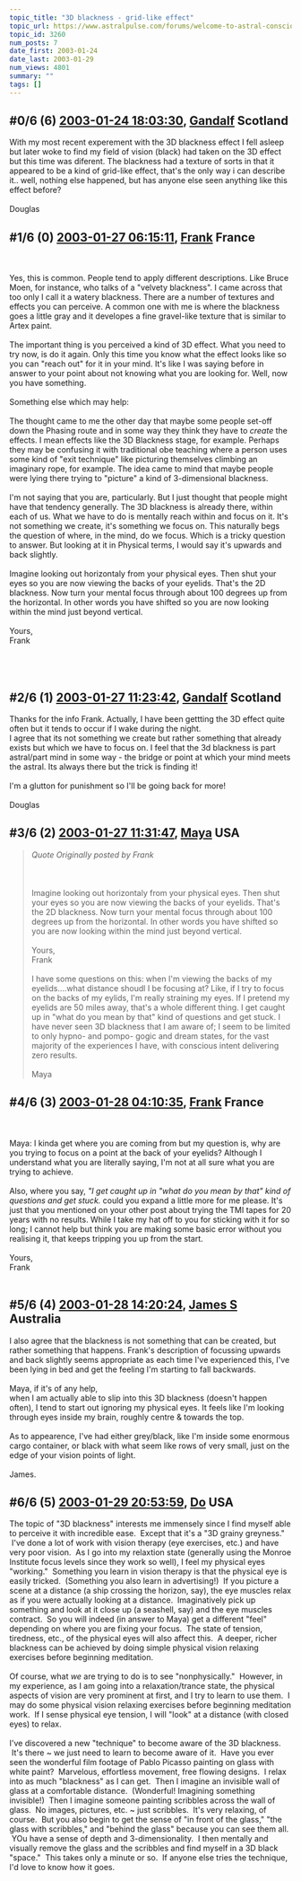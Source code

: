```yaml
---
topic_title: "3D blackness - grid-like effect"
topic_url: https://www.astralpulse.com/forums/welcome-to-astral-consciousness!/3d-blackness-grid-like-effect
topic_id: 3260
num_posts: 7
date_first: 2003-01-24
date_last: 2003-01-29
num_views: 4801
summary: ""
tags: []
---
```


## \#0/6 (6) [2003-01-24 18:03:30](https://www.astralpulse.com/forums/index.php?msg=118986), [Gandalf](https://www.astralpulse.com/forums/profile/?u=850) Scotland ##
<section>
With my most recent experement with the 3D blackness effect I fell asleep but later woke to find my field of vision (black) had taken on the 3D effect but this time was diferent. The blackness had a texture of sorts in that it appeared to be a kind of grid-like effect, that's the only way i can describe it.. well, nothing else happened, but has anyone else seen anything like this effect before?
<br>
<br>
Douglas
</section>

## \#1/6 (0) [2003-01-27 06:15:11](https://www.astralpulse.com/forums/index.php?msg=20894), [Frank](https://www.astralpulse.com/forums/profile/?u=359) France ##
<section>
<br>
<br>
Yes, this is common. People tend to apply different descriptions. Like Bruce Moen, for instance, who talks of a "velvety blackness". I came across that too only I call it a watery blackness. There are a number of textures and effects you can perceive. A common one with me is where the blackness goes a little gray and it developes a fine gravel-like texture that is similar to Artex paint.
<br>
<br>
The important thing is you perceived a kind of 3D effect. What you need to try now, is do it again. Only this time you know what the effect looks like so you can "reach out" for it in your mind. It's like I was saying before in answer to your point about not knowing what you are looking for. Well, now you have something.
<br>
<br>
Something else which may help:
<br>
<br>
The thought came to me the other day that maybe some people set-off down the Phasing route and in some way they think they have to
<i>
 create
</i>
the effects. I mean effects like the 3D Blackness stage, for example. Perhaps they may be confusing it with traditional obe teaching where a person uses some kind of "exit technique" like picturing themselves climbing an imaginary rope, for example. The idea came to mind that maybe people were lying there trying to "picture" a kind of 3-dimensional blackness.
<br>
<br>
I'm not saying that you are, particularly. But I just thought that people might have that tendency generally. The 3D blackness is already there, within each of us. What we have to do is mentally reach within and focus on it. It's not something we create, it's something we focus on. This naturally begs the question of where, in the mind, do we focus. Which is a tricky question to answer. But looking at it in Physical terms, I would say it's upwards and back slightly.
<br>
<br>
Imagine looking out horizontaly from your physical eyes. Then shut your eyes so you are now viewing the backs of your eyelids. That's the 2D blackness. Now turn your mental focus through about 100 degrees up from the horizontal. In other words you have shifted so you are now looking within the mind just beyond vertical.
<br>
<br>
Yours,
<br>
Frank
<br>
<br>
<br>
<br>
</section>

## \#2/6 (1) [2003-01-27 11:23:42](https://www.astralpulse.com/forums/index.php?msg=20896), [Gandalf](https://www.astralpulse.com/forums/profile/?u=850) Scotland ##
<section>
Thanks for the info Frank. Actually, I have been gettting the 3D effect quite often but it tends to occur if I wake during the night.
<br>
I agree that its not something we create but rather something that already exists but which we have to focus on. I feel that the 3d blackness is part astral/part mind in some way - the bridge or point at which your mind meets the astral. Its always there but the trick is finding it!
<br>
<br>
I'm a glutton for punishment so I'll be going back for more!
<br>
<br>
Douglas
</section>

## \#3/6 (2) [2003-01-27 11:31:47](https://www.astralpulse.com/forums/index.php?msg=20897), [Maya](https://www.astralpulse.com/forums/profile/?u=1677) USA ##
<section>
<blockquote class="bbc_standard_quote">
 <cite>
  Quote
 </cite>
 <i>
  Originally posted by Frank
 </i>
 <br>
 <br>
 <br>
 <br>
 Imagine looking out horizontaly from your physical eyes. Then shut your eyes so you are now viewing the backs of your eyelids. That's the 2D blackness. Now turn your mental focus through about 100 degrees up from the horizontal. In other words you have shifted so you are now looking within the mind just beyond vertical.
 <br>
 <br>
 Yours,
 <br>
 Frank
 <br>
 <br>
 I have some questions on this: when I'm viewing the backs of my eyelids....what distance shoudl I be focusing at? Like, if I try to focus on the backs of my eylids, I'm really straining my eyes. If I pretend my eyelids are 50 miles away, that's a whole different thing. I get caught up in "what do you mean by that" kind of questions and get stuck. I have never seen 3D blackness that I am aware of; I seem to be limited to only hypno- and pompo- gogic and dream states, for the vast majority of the experiences I have, with conscious intent delivering zero results.
 <br>
 <br>
 Maya
</blockquote>
</section>

## \#4/6 (3) [2003-01-28 04:10:35](https://www.astralpulse.com/forums/index.php?msg=20945), [Frank](https://www.astralpulse.com/forums/profile/?u=359) France ##
<section>
<br>
<br>
Maya: I kinda get where you are coming from but my question is, why are you trying to focus on a point at the back of your eyelids? Although I understand what you are literally saying, I'm not at all sure what you are trying to achieve.
<br>
<br>
Also, where you say,
<i>
 "I get caught up in "what do you mean by that" kind of questions and get stuck.
</i>
could you expand a little more for me please. It's just that you mentioned on your other post about trying the TMI tapes for 20 years with no results. While I take my hat off to you for sticking with it for so long; I cannot help but think you are making some basic error without you realising it, that keeps tripping you up from the start.
<br>
<br>
Yours,
<br>
Frank
<br>
<br>
</section>

## \#5/6 (4) [2003-01-28 14:20:24](https://www.astralpulse.com/forums/index.php?msg=20982), [James S](https://www.astralpulse.com/forums/profile/?u=759) Australia ##
<section>
I also agree that the blackness is not something that can be created, but rather something that happens. Frank's description of focussing upwards and back slightly seems appropriate as each time I've experienced this, I've been lying in bed and get the feeling I'm starting to fall backwards.
<br>
<br>
Maya, if it's of any help,
<br>
when I am actually able to slip into this 3D blackness (doesn't happen often), I tend to start out ignoring my physical eyes. It feels like I'm looking through eyes inside my brain, roughly centre &amp; towards the top.
<br>
<br>
As to appearence, I've had either grey/black, like I'm inside some enormous cargo container, or black with what seem like rows of very small, just on the edge of your vision points of light.
<br>
<br>
James.
</section>

## \#6/6 (5) [2003-01-29 20:53:59](https://www.astralpulse.com/forums/index.php?msg=21034), [Do](https://www.astralpulse.com/forums/profile/?u=1453) USA ##
<section>
The topic of "3D blackness" interests me immensely since I find myself able to perceive it with incredible ease.  Except that it's a "3D grainy greyness."  I've done a lot of work with vision therapy (eye exercises, etc.) and have very poor vision.  As I go into my relaxtion state (generally using the Monroe Institute focus levels since they work so well), I feel my physical eyes "working."  Something you learn in vision therapy is that the physical eye is easily tricked.  (Something you also learn in advertising!)  If you picture a scene at a distance (a ship crossing the horizon, say), the eye muscles relax as if you were actually looking at a distance.  Imaginatively pick up something and look at it close up (a seashell, say) and the eye muscles contract.  So you will indeed (in answer to Maya) get a different "feel" depending on where you are fixing your focus.  The state of tension, tiredness, etc., of the physical eyes will also affect this.  A deeper, richer blackness can be achieved by doing simple physical vision relaxing exercises before beginning meditation.
<br>
<br>
Of course, what
<i>
 we
</i>
are trying to do is to see "nonphysically."  However, in my experience, as I am going into a relaxation/trance state, the physical aspects of vision are very prominent at first, and I try to learn to use them.  I may do some physical vision relaxing exercises before beginning meditation work.  If I sense physical eye tension, I will "look" at a distance (with closed eyes) to relax.
<br>
<br>
I've discovered a new "technique" to become aware of the 3D blackness.  It's there ~ we just need to learn to become aware of it.  Have you ever seen the wonderful film footage of Pablo Picasso painting on glass with white paint?  Marvelous, effortless movement, free flowing designs.  I relax into as much "blackness" as I can get.  Then I imagine an invisible wall of glass at a comfortable distance.  (Wonderful! Imagining something invisible!)  Then I imagine someone painting scribbles across the wall of glass.  No images, pictures, etc. ~ just scribbles.  It's very relaxing, of course.  But you also begin to get the sense of "in front of the glass," "the glass with scribbles," and "behind the glass" because you can see them all.  YOu have a sense of depth and 3-dimensionality.  I then mentally and visually remove the glass and the scribbles and find myself in a 3D black "space."  This takes only a minute or so.  If anyone else tries the technique, I'd love to know how it goes.
</section>